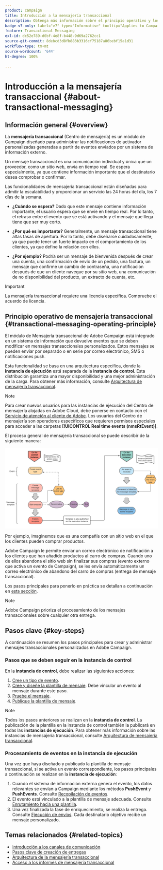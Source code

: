 ```yaml
---
product: campaign
title: Introducción a la mensajería transaccional
description: Obtenga más información sobre el principio operativo y los pasos clave de la mensajería transaccional de Adobe Campaign Classic
badge-v7-only: label="v7" type="Informative" tooltip="Applies to Campaign Classic v7 only"
feature: Transactional Messaging
exl-id: dc52e789-d0bf-4e8f-b448-9d69a2762cc1
source-git-commit: 8debcd3d8fb883b3316cf75187a86bebf15a1d31
workflow-type: tm+mt
source-wordcount: '644'
ht-degree: 100%

---
```



# Introducción a la mensajería transaccional {#about-transactional-messaging}



## Información general {#overview}

La **mensajería transaccional** (Centro de mensajería) es un módulo de Campaign diseñado para administrar las notificaciones de activador personalizadas generadas a partir de eventos enviados por un sistema de información externo.

Un mensaje transaccional es una comunicación individual y única que un proveedor, como un sitio web, envía en tiempo real. Se espera especialmente, ya que contiene información importante que el destinatario desea comprobar o confirmar.

Las funcionalidades de mensajería transaccional están diseñadas para admitir la escalabilidad y proporcionar un servicio las 24 horas del día, los 7 días de la semana.

* **¿Cuándo se espera?** Dado que este mensaje contiene información importante, el usuario espera que se envíe en tiempo real. Por lo tanto, el retraso entre el evento que se está activando y el mensaje que llega tiene que ser muy corto.

* **¿Por qué es importante?** Generalmente, un mensaje transaccional tiene altas tasas de apertura. Por lo tanto, debe diseñarse cuidadosamente, ya que puede tener un fuerte impacto en el comportamiento de los clientes, ya que define la relación con ellos.

* **¿Por ejemplo?** Podría ser un mensaje de bienvenida después de crear una cuenta, una confirmación de envío de un pedido, una factura, un mensaje que confirme un cambio de contraseña, una notificación después de que un cliente navegue por su sitio web, una comunicación de no disponibilidad del producto, un extracto de cuenta, etc.

>[!IMPORTANT]
>
>La mensajería transaccional requiere una licencia específica. Compruebe el acuerdo de licencia.

<!--Before starting with transactional messaging, make sure you read the corresponding [best practices and limitations]().-->

## Principio operativo de mensajería transaccional {#transactional-messaging-operating-principle}

El módulo de Mensajería transaccional de Adobe Campaign está integrado en un sistema de información que devuelve eventos que se deben modificar en mensajes transaccionales personalizados. Estos mensajes se pueden enviar por separado o en serie por correo electrónico, SMS o notificaciones push.

Esta funcionalidad se basa en una arquitectura específica, donde la **instancia de ejecución** está separada de la **instancia de control**. Esta distribución garantiza una mayor disponibilidad y una mejor administración de la carga. Para obtener más información, consulte [Arquitectura de mensajería transaccional](../../message-center/using/transactional-messaging-architecture.md).

>[!NOTE]
>
>Para crear nuevos usuarios para las instancias de ejecución del Centro de mensajería alojadas en Adobe Cloud, debe ponerse en contacto con el [Servicio de atención al cliente de Adobe](https://helpx.adobe.com/es/enterprise/admin-guide.html/enterprise/using/support-for-experience-cloud.ug.html). Los usuarios del Centro de mensajería son operadores específicos que requieren permisos especiales para acceder a las carpetas **[!UICONTROL Real time events (nmsRtEvent)]**.

El proceso general de mensajería transaccional se puede describir de la siguiente manera:

![](assets/transactional-msg-overview.png)

Por ejemplo, imaginemos que es una compañía con un sitio web en el que los clientes pueden comprar productos.

Adobe Campaign le permite enviar un correo electrónico de notificación a los clientes que han añadido productos al carro de compras. Cuando uno de ellos abandona el sitio web sin finalizar sus compras (evento externo que activa un evento de Campaign), se les envía automáticamente un correo electrónico de abandono del carro de compras (entrega de mensaje transaccional).

Los pasos principales para ponerlo en práctica se detallan a continuación en [esta sección](#key-steps).

>[!NOTE]
>
>Adobe Campaign prioriza el procesamiento de los mensajes transaccionales sobre cualquier otra entrega.

## Pasos clave {#key-steps}

A continuación se resumen los pasos principales para crear y administrar mensajes transaccionales personalizados en Adobe Campaign.

### Pasos que se deben seguir en la instancia de control

En la **instancia de control**, debe realizar las siguientes acciones:

1. [Cree un tipo de evento](../../message-center/using/creating-event-types.md).
1. [Cree y diseñe la plantilla de mensaje](../../message-center/using/creating-the-message-template.md). Debe vincular un evento al mensaje durante este paso.
1. [Pruebe el mensaje](../../message-center/using/testing-message-templates.md).
1. [Publique la plantilla de mensaje](../../message-center/using/publishing-message-templates.md).

>[!NOTE]
>
>Todos los pasos anteriores se realizan en la **instancia de control**. La publicación de la plantilla en la instancia de control también la publicará en todas las **instancias de ejecución**. Para obtener más información sobre las instancias de mensajería transaccional, consulte [Arquitectura de mensajería transaccional](../../message-center/using/transactional-messaging-architecture.md).

### Procesamiento de eventos en la instancia de ejecución

Una vez que haya diseñado y publicado la plantilla de mensaje transaccional, si se activa un evento correspondiente, los pasos principales a continuación se realizan en la **instancia de ejecución**:

1. Cuando el sistema de información externa genera el evento, los datos relevantes se envían a Campaign mediante los métodos **PushEvent** y **PushEvents**. Consulte [Recopilación de eventos](../../message-center/using/about-event-processing.md#event-collection).
1. El evento está vinculado a la plantilla de mensaje adecuada. Consulte [Enrutamiento hacia una plantilla](../../message-center/using/about-event-processing.md#routing-towards-a-template).
1. Una vez finalizada la fase de enriquecimiento, se realiza la entrega. Consulte [Ejecución de envíos](../../message-center/using/delivery-execution.md). Cada destinatario objetivo recibe un mensaje personalizado.

## Temas relacionados {#related-topics}

* [Introducción a los canales de comunicación](../../delivery/using/communication-channels.md)
* [Pasos clave de creación de entregas](../../delivery/using/steps-about-delivery-creation-steps.md)
* [Arquitectura de la mensajería transaccional](../../message-center/using/transactional-messaging-architecture.md)
* [Acceso a los informes de mensajería transaccional](../../message-center/using/about-transactional-messaging-reports.md)
